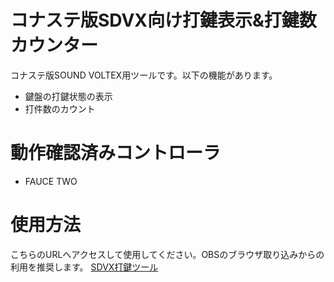 # コナステ版SDVX向け打鍵表示&打鍵数カウンター
コナステ版SOUND VOLTEX用ツールです。以下の機能があります。
* 鍵盤の打鍵状態の表示
* 打件数のカウント

# 動作確認済みコントローラ
* FAUCE TWO

# 使用方法
こちらのURLへアクセスして使用してください。OBSのブラウザ取り込みからの利用を推奨します。
[SDVX打鍵ツール](https://cirale.github.io/sdvx-counter/)